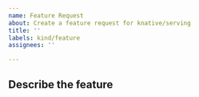 ```yaml
---
name: Feature Request
about: Create a feature request for knative/serving
title: ''
labels: kind/feature
assignees: ''

---
```

<!-- If you need to report a security issue with Knative, send an email to knative-security@googlegroups.com. -->

<!-- 
## In what area(s)?
Remove the '> ' to select
> /area API
> /area autoscale
> /area build
> /area monitoring
> /area networking
> /area test-and-release

Other classifications:
> /kind good-first-issue
> /kind process
> /kind spec
-->

## Describe the feature

